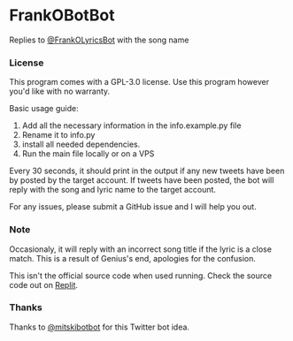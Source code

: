 # FrankOBotBot
Replies to [@FrankOLyricsBot](https://twitter.com/FrankOLyricsBot) with the song name

### License
This program comes with a GPL-3.0 license. Use this program however you'd like with no warranty.

Basic usage guide: 
1. Add all the necessary information in the info.example.py file 
2. Rename it to info.py
3. install all needed dependencies. 
4. Run the main file locally or on a VPS

Every 30 seconds, it should print in the output if any new tweets have been by posted by the target account. If tweets have been posted, the bot will reply with the song and lyric name to the target account.

For any issues, please submit a GitHub issue and I will help you out.

### Note
Occasionaly, it will reply with an incorrect song title if the lyric is a close match. This is a result of Genius's end, apologies for the confusion.

This isn't the official source code when used running. Check the source code out on [Replit](https://replit.com/@KrishRao1/Frank-Ocean-Bot-Bot?v=1).

### Thanks
Thanks to [@mitskibotbot](https://twitter.com/mitskibotbot) for this Twitter bot idea.
